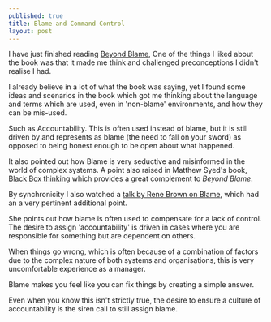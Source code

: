 ```yaml
---
published: true
title: Blame and Command Control
layout: post
---
```

I have just finished reading [Beyond Blame](http://shop.oreilly.com/product/0636920033981.do), One of the things I liked about the book was that it made me think and challenged preconceptions I didn't realise I had. 

I already believe in a lot of what the book was saying, yet I found some ideas and scenarios in the book which got me thinking about the language and terms which are used, even in 'non-blame' environments, and how they can be mis-used.

Such as Accountability. This is often used instead of blame, but it is still driven by and represents as blame (the need to fall on your sword) as opposed to being honest enough to be open about what happened.

It also pointed out how Blame is very seductive and misinformed in the world of complex systems. A point also raised in Matthew Syed's book, [Black Box thinking](http://www.matthewsyed.co.uk/blackboxthinking/) which provides a great complement to _Beyond Blame_.

By synchronicity I also watched a [talk by Rene Brown on Blame](https://www.youtube.com/watch?v=RZWf2_2L2v8), which had an a very pertinent additional point.

She points out how blame is often used to compensate for a lack of control. The desire to assign 'accountability' is driven in cases where you are responsible for something but are dependent on others.

When things go wrong, which is often because of a combination of factors due to the complex nature of both systems and organisations, this is very uncomfortable experience as a manager. 

Blame makes you feel like you can fix things by creating a simple answer.

Even when you know this isn't strictly true, the desire to ensure a culture of accountability is the siren call to still assign blame.